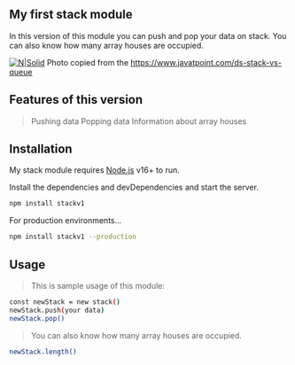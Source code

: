 ## My first stack module

In this version of this module you can push and pop your data on stack.
You can also know how many array houses are occupied.

[![N|Solid](https://cdn.discuss.boardinfinity.com/original/2X/9/9339cc231243e5edda666608da072060a15f1d46.png)]()
Photo copied from the https://www.javatpoint.com/ds-stack-vs-queue

## Features of this version

> Pushing data
> Popping data
> Information about array houses

## Installation

My stack module requires [Node.js](https://nodejs.org/) v16+ to run.

Install the dependencies and devDependencies and start the server.

```sh
npm install stackv1
```

For production environments...

```sh
npm install stackv1 --production
```

## Usage

> This is sample usage of this module:

```sh
const newStack = new stack()
newStack.push(your data)
newStack.pop()
```

> You can also know how many array houses are occupied.

```sh
newStack.length()
```